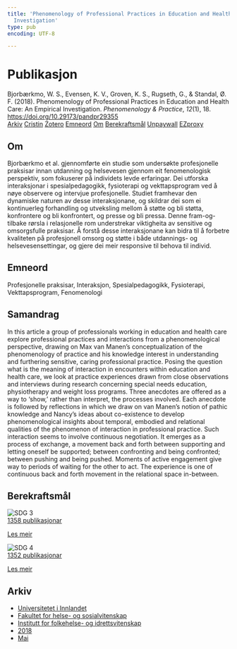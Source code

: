 ```yaml
---
title: 'Phenomenology of Professional Practices in Education and Health Care: An Empirical
  Investigation'
type: pub
encoding: UTF-8

---
```

<h1>Publikasjon</h1>
<article id="csl-bib-container-2RZIP2XW" class="csl-bib-container">
  <div class="csl-bib-body"> <div class="csl-entry">Bjorbærkmo, W. S., Evensen, K. V., Groven, K. S., Rugseth, G., &#38; Standal, Ø. F. (2018). Phenomenology of Professional Practices in Education and Health Care: An Empirical Investigation. <i>Phenomenology &#38; Practice</i>, <i>12</i>(1), 18. <a href="https://doi.org/10.29173/pandpr29355">https://doi.org/10.29173/pandpr29355</a></div> </div>
  <div class="csl-bib-buttons">
    <a href="#taxonomy-article-2RZIP2XW" alt="archive" class="csl-bib-button">Arkiv</a>
    <a href="https://app.cristin.no/results/show.jsf?id=1584161" alt="Cristin" class="csl-bib-button">Cristin</a>
    <a href="http://zotero.org/groups/5881554/items/2RZIP2XW" alt="Zotero" class="csl-bib-button">Zotero</a>
    <a href="#keywords-article-2RZIP2XW" alt="keywords" class="csl-bib-button">Emneord</a>
    <a href="#about-article-2RZIP2XW" alt="about_pub" class="csl-bib-button">Om</a>
    <a href="#sdg-article-2RZIP2XW" alt="sdg" class="csl-bib-button">Berekraftsmål</a>
    <a href="https://journals.library.ualberta.ca/pandpr/index.php/pandpr/article/view/29355/21368" alt="Unpaywall" class="csl-bib-button">Unpaywall</a>
    <a href="https://journals.library.ualberta.ca/pandpr/index.php/pandpr/article/view/29355/21368" alt="EZproxy" class="csl-bib-button">EZproxy</a>
  </div>
  <div id="csl-bib-meta-container-2RZIP2XW"></div>
</article>
<div id="csl-bib-meta-2RZIP2XW" class="csl-bib-meta">
  <article id="about-article-2RZIP2XW" class="about_pub-article">
    <h1>Om</h1>
    Bjorbærkmo et al. gjennomførte ein studie som undersøkte profesjonelle praksisar innan utdanning og helsevesen gjennom eit fenomenologisk perspektiv, som fokuserer på individets levde erfaringar. Dei utforska interaksjonar i spesialpedagogikk, fysioterapi og vekttapsprogram ved å nøye observere og intervjue profesjonelle. Studiet framhevar den dynamiske naturen av desse interaksjonane, og skildrar dei som ei kontinuerleg forhandling og utveksling mellom å støtte og bli støtta, konfrontere og bli konfrontert, og presse og bli pressa. Denne fram-og-tilbake rørsla i relasjonelle rom understrekar viktigheita av sensitive og omsorgsfulle praksisar. Å forstå desse interaksjonane kan bidra til å forbetre kvaliteten på profesjonell omsorg og støtte i både utdannings- og helsevesensettingar, og gjere dei meir responsive til behova til individ.
  </article>
  <article id="keywords-article-2RZIP2XW" class="keywords-article">
    <h1>Emneord</h1>
    Profesjonelle praksisar, Interaksjon, Spesialpedagogikk, Fysioterapi, Vekttapsprogram, Fenomenologi
  </article>
  <article id="abstract-article-2RZIP2XW" class="abstract-article">
    <h1>Samandrag</h1>
    In this article a group of professionals working in education and health care explore 
professional practices and interactions from a phenomenological perspective, drawing on Max 
van Manen’s conceptualization of the phenomenology of practice and his knowledge interest 
in understanding and furthering sensitive, caring professional practice. Posing the question 
what is the meaning of interaction in encounters within education and health care, we look 
at practice experiences drawn from close observations and interviews during research 
concerning special needs education, physiotherapy and weight loss programs. Three anecdotes 
are offered as a way to ‘show,’ rather than interpret, the processes involved. Each anecdote is 
followed by reflections in which we draw on van Manen’s notion of pathic knowledge and 
Nancy’s ideas about co-existence to develop phenomenological insights about temporal, 
embodied and relational qualities of the phenomenon of interaction in professional practice. 
Such interaction seems to involve continuous negotiation. It emerges as a process of exchange, 
a movement back and forth between supporting and letting oneself be supported; between 
confronting and being confronted; between pushing and being pushed. Moments of active engagement give way to periods of waiting for the other to act. The experience is one of 
continuous back and forth movement in the relational space in-between.
  </article>
  <article id="sdg-article-2RZIP2XW" class="sdg-article">
    <h1>Berekraftsmål</h1>
    <div class="sdg-container"><div id="sdg3" class="sdg">
        <img src="{{< params subfolder >}}images/sdg/sdg03_nn.png" class="image" alt="SDG 3">
        <div class="sdg-overlay">
          <a href="/nn/archive/?key=?sdg=3#archive" class="sdg-publication-count"><span>1358</span> publikasjonar</a>
          <p><a href="https://fn.no/om-fn/fns-baerekraftsmaal/god-helse-og-livskvalitet?lang=nno-NO" class="sdg-read-more">Les meir</a></p>
        </div>
      </div> <div id="sdg4" class="sdg">
        <img src="{{< params subfolder >}}images/sdg/sdg04_nn.png" class="image" alt="SDG 4">
        <div class="sdg-overlay">
          <a href="/nn/archive/?key=?sdg=4#archive" class="sdg-publication-count"><span>1352</span> publikasjonar</a>
          <p><a href="https://fn.no/om-fn/fns-baerekraftsmaal/god-utdanning?lang=nno-NO" class="sdg-read-more">Les meir</a></p>
        </div>
      </div></div>
  </article>
  <article id="taxonomy-article-2RZIP2XW" class="taxonomy-article">
    <h1>Arkiv</h1>
    <ul>
      <li>
        <a href="/nn/archive/?key=3DCRN523">Universitetet i Innlandet</a>
      </li>
      <li>
        <a href="/nn/archive/?key=IDKFS3MX">Fakultet for helse- og sosialvitenskap</a>
      </li>
      <li>
        <a href="/nn/archive/?key=FJXE3Z8X">Institutt for folkehelse- og idrettsvitenskap</a>
      </li>
      <li>
        <a href="/nn/archive/?key=H5P87HVL">2018</a>
      </li>
      <li>
        <a href="/nn/archive/?key=IL9WU2TK">Mai</a>
      </li>
    </ul>
  </article>
</div>
